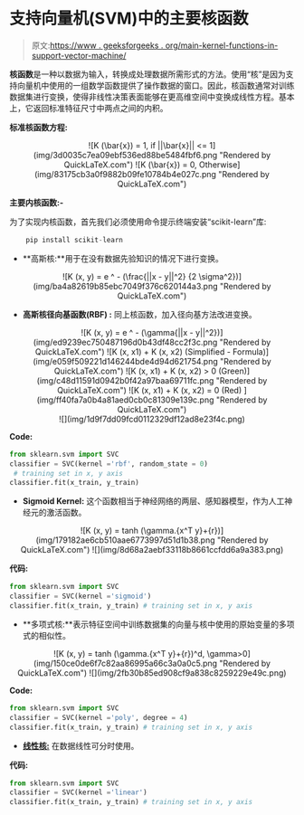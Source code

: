 # 支持向量机(SVM)中的主要核函数

> 原文:[https://www . geeksforgeeks . org/main-kernel-functions-in-support-vector-machine/](https://www.geeksforgeeks.org/major-kernel-functions-in-support-vector-machine-svm/)

**核函数**是一种以数据为输入，转换成处理数据所需形式的方法。使用“核”是因为支持向量机中使用的一组数学函数提供了操作数据的窗口。因此，核函数通常对训练数据集进行变换，使得非线性决策表面能够在更高维空间中变换成线性方程。基本上，它返回标准特征尺寸中两点之间的内积。

**标准核函数方程:**

<center>![K (\bar{x}) = 1, if ||\bar{x}|| <= 1](img/3d0035c7ea09ebf536ed88be5484fbf6.png "Rendered by QuickLaTeX.com")
![K (\bar{x}) = 0, Otherwise](img/83175cb3a0f9882b09fe10784b4e027c.png "Rendered by QuickLaTeX.com")</center>

**主要内核函数:-**

为了实现内核函数，首先我们必须使用命令提示终端安装“scikit-learn”库:

```py
    pip install scikit-learn

```

*   **高斯核:**用于在没有数据先验知识的情况下进行变换。

<center>![K (x, y) = e ^ - (\frac{||x - y||^2} {2 \sigma^2})](img/ba4a82619b85ebc7049f376c620144a3.png "Rendered by QuickLaTeX.com")</center>

*   **高斯核径向基函数(RBF) :** 同上核函数，加入径向基方法改进变换。

<center>![K (x, y) = e ^ - (\gamma{||x - y||^2})](img/ed9239ec750487196d0b43df48cc2f3c.png "Rendered by QuickLaTeX.com")
![K (x, x1) + K (x, x2) (Simplified - Formula)](img/e059f509221d146244bde4d94d621754.png "Rendered by QuickLaTeX.com")
![K (x, x1) + K (x, x2) > 0 (Green)](img/c48d11591d0942b0f42a97baa69711fc.png "Rendered by QuickLaTeX.com")
![K (x, x1) + K (x, x2) = 0 (Red) ](img/ff40fa7a0b4a81aed0cb0c81309e139c.png "Rendered by QuickLaTeX.com")</center>

<center>![](img/1d9f7dd09fcd0112329df12ad8e23f4c.png)</center>

**Code:**

```py
from sklearn.svm import SVC
classifier = SVC(kernel ='rbf', random_state = 0)
 # training set in x, y axis
classifier.fit(x_train, y_train)
```

*   **Sigmoid Kernel:** 这个函数相当于神经网络的两层、感知器模型，作为人工神经元的激活函数。

<center>![K (x, y) = tanh (\gamma.{x^T y}+{r})](img/179182ae6cb510aae6773997d51d1b38.png "Rendered by QuickLaTeX.com")
![](img/8d68a2aebf33118b8661ccfdd6a9a383.png)</center>

**代码:**

```py
from sklearn.svm import SVC
classifier = SVC(kernel ='sigmoid')
classifier.fit(x_train, y_train) # training set in x, y axis
```

*   **多项式核:**表示特征空间中训练数据集的向量与核中使用的原始变量的多项式的相似性。

<center>![K (x, y) = tanh (\gamma.{x^T y}+{r})^d, \gamma>0](img/150ce0de6f7c82aa86995a66c3a0a0c5.png "Rendered by QuickLaTeX.com")
![](img/2fb30b85ed908cf9a838c8259229e49c.png)</center>

**Code:**

```py
from sklearn.svm import SVC
classifier = SVC(kernel ='poly', degree = 4)
classifier.fit(x_train, y_train) # training set in x, y axis
```

*   [**线性核:**](https://www.geeksforgeeks.org/creating-linear-kernel-svm-in-python/) 在数据线性可分时使用。

**代码:**

```py
from sklearn.svm import SVC
classifier = SVC(kernel ='linear')
classifier.fit(x_train, y_train) # training set in x, y axis
```